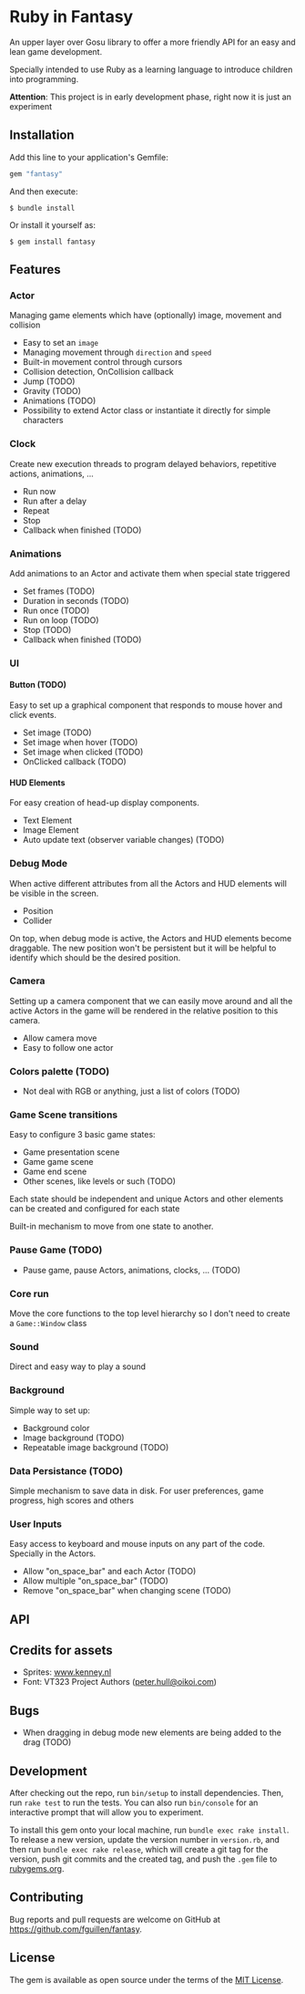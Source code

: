 # Ruby in Fantasy

An upper layer over Gosu library to offer a more friendly API for an easy and lean game development.

Specially intended to use Ruby as a learning language to introduce children into programming.

**Attention**: This project is in early development phase, right now it is just an experiment

## Installation

Add this line to your application's Gemfile:

```ruby
gem "fantasy"
```

And then execute:

    $ bundle install

Or install it yourself as:

    $ gem install fantasy

## Features

### Actor

Managing game elements which have (optionally) image, movement and collision

- Easy to set an `image`
- Managing movement through `direction` and `speed`
- Built-in movement control through cursors
- Collision detection, OnCollision callback
- Jump (TODO)
- Gravity (TODO)
- Animations (TODO)
- Possibility to extend Actor class or instantiate it directly for simple characters

### Clock

Create new execution threads to program delayed behaviors, repetitive actions, animations, ...

- Run now
- Run after a delay
- Repeat
- Stop
- Callback when finished (TODO)

### Animations

Add animations to an Actor and activate them when special state triggered

- Set frames (TODO)
- Duration in seconds (TODO)
- Run once (TODO)
- Run on loop (TODO)
- Stop (TODO)
- Callback when finished (TODO)

### UI

#### Button (TODO)

Easy to set up a graphical component that responds to mouse hover and click events.

- Set image (TODO)
- Set image when hover (TODO)
- Set image when clicked (TODO)
- OnClicked callback (TODO)

#### HUD Elements

For easy creation of head-up display components.

- Text Element
- Image Element
- Auto update text (observer variable changes) (TODO)

### Debug Mode

When active different attributes from all the Actors and HUD elements will be visible in the screen.

- Position
- Collider

On top, when debug mode is active, the Actors and HUD elements become draggable.
The new position won't be persistent but it will be helpful to identify which should be the desired position.

### Camera

Setting up a camera component that we can easily move around and all the active
Actors in the game will be rendered in the relative position to this camera.

- Allow camera move
- Easy to follow one actor

### Colors palette (TODO)

- Not deal with RGB or anything, just a list of colors (TODO)

### Game Scene transitions

Easy to configure 3 basic game states:

- Game presentation scene
- Game game scene
- Game end scene
- Other scenes, like levels or such (TODO)

Each state should be independent and unique Actors and other elements can be created and configured for each state

Built-in mechanism to move from one state to another.

### Pause Game (TODO)

- Pause game, pause Actors, animations, clocks, ... (TODO)

### Core run

Move the core functions to the top level hierarchy so I don't need to create a `Game::Window` class

### Sound

Direct and easy way to play a sound

### Background

Simple way to set up:

- Background color
- Image background (TODO)
- Repeatable image background (TODO)

### Data Persistance (TODO)

Simple mechanism to save data in disk. For user preferences, game progress, high scores and others

### User Inputs

Easy access to keyboard and mouse inputs on any part of the code. Specially in the Actors.

- Allow "on_space_bar" and each Actor (TODO)
- Allow multiple "on_space_bar" (TODO)
- Remove "on_space_bar" when changing scene (TODO)

## API



## Credits for assets

- Sprites: www.kenney.nl
- Font: VT323 Project Authors (peter.hull@oikoi.com)

## Bugs

- When dragging in debug mode new elements are being added to the drag (TODO)

## Development

After checking out the repo, run `bin/setup` to install dependencies. Then, run `rake test` to run the tests. You can also run `bin/console` for an interactive prompt that will allow you to experiment.

To install this gem onto your local machine, run `bundle exec rake install`. To release a new version, update the version number in `version.rb`, and then run `bundle exec rake release`, which will create a git tag for the version, push git commits and the created tag, and push the `.gem` file to [rubygems.org](https://rubygems.org).

## Contributing

Bug reports and pull requests are welcome on GitHub at https://github.com/fguillen/fantasy.

## License

The gem is available as open source under the terms of the [MIT License](https://opensource.org/licenses/MIT).
